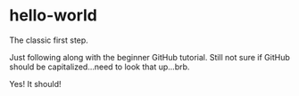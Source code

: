 # hello-world
The classic first step.

Just following along with the beginner GitHub tutorial.
Still not sure if GitHub should be capitalized...need to look that up...brb.

Yes! It should!
